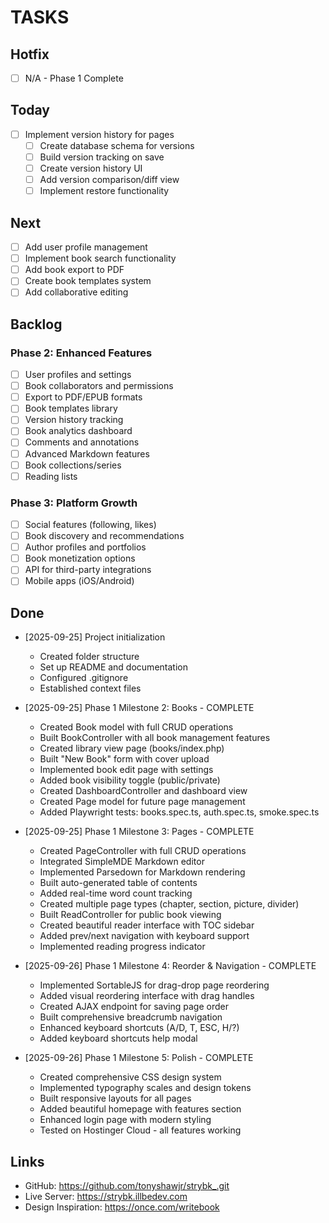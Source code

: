 # TASKS

## Hotfix
- [ ] N/A - Phase 1 Complete

## Today
- [ ] Implement version history for pages
  - [ ] Create database schema for versions
  - [ ] Build version tracking on save
  - [ ] Create version history UI
  - [ ] Add version comparison/diff view
  - [ ] Implement restore functionality

## Next
- [ ] Add user profile management
- [ ] Implement book search functionality
- [ ] Add book export to PDF
- [ ] Create book templates system
- [ ] Add collaborative editing

## Backlog

### Phase 2: Enhanced Features
- [ ] User profiles and settings
- [ ] Book collaborators and permissions
- [ ] Export to PDF/EPUB formats
- [ ] Book templates library
- [ ] Version history tracking
- [ ] Book analytics dashboard
- [ ] Comments and annotations
- [ ] Advanced Markdown features
- [ ] Book collections/series
- [ ] Reading lists

### Phase 3: Platform Growth
- [ ] Social features (following, likes)
- [ ] Book discovery and recommendations
- [ ] Author profiles and portfolios
- [ ] Book monetization options
- [ ] API for third-party integrations
- [ ] Mobile apps (iOS/Android)

## Done
- [2025-09-25] Project initialization
  - Created folder structure
  - Set up README and documentation
  - Configured .gitignore
  - Established context files

- [2025-09-25] Phase 1 Milestone 2: Books - COMPLETE
  - Created Book model with full CRUD operations
  - Built BookController with all book management features
  - Created library view page (books/index.php)
  - Built "New Book" form with cover upload
  - Implemented book edit page with settings
  - Added book visibility toggle (public/private)
  - Created DashboardController and dashboard view
  - Created Page model for future page management
  - Added Playwright tests: books.spec.ts, auth.spec.ts, smoke.spec.ts

- [2025-09-25] Phase 1 Milestone 3: Pages - COMPLETE
  - Created PageController with full CRUD operations
  - Integrated SimpleMDE Markdown editor
  - Implemented Parsedown for Markdown rendering
  - Built auto-generated table of contents
  - Added real-time word count tracking
  - Created multiple page types (chapter, section, picture, divider)
  - Built ReadController for public book viewing
  - Created beautiful reader interface with TOC sidebar
  - Added prev/next navigation with keyboard support
  - Implemented reading progress indicator

- [2025-09-26] Phase 1 Milestone 4: Reorder & Navigation - COMPLETE
  - Implemented SortableJS for drag-drop page reordering
  - Added visual reordering interface with drag handles
  - Created AJAX endpoint for saving page order
  - Built comprehensive breadcrumb navigation
  - Enhanced keyboard shortcuts (A/D, T, ESC, H/?)
  - Added keyboard shortcuts help modal

- [2025-09-26] Phase 1 Milestone 5: Polish - COMPLETE
  - Created comprehensive CSS design system
  - Implemented typography scales and design tokens
  - Built responsive layouts for all pages
  - Added beautiful homepage with features section
  - Enhanced login page with modern styling
  - Tested on Hostinger Cloud - all features working

## Links

- GitHub: <https://github.com/tonyshawjr/strybk_.git>
- Live Server: <https://strybk.illbedev.com>
- Design Inspiration: <https://once.com/writebook>
